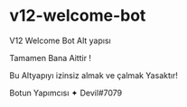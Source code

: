 # v12-welcome-bot
V12 Welcome Bot Alt yapısı

Tamamen Bana Aittir !

Bu Altyapıyı izinsiz almak ve çalmak Yasaktır!

Botun Yapımcısı ✦ Devil#7079
